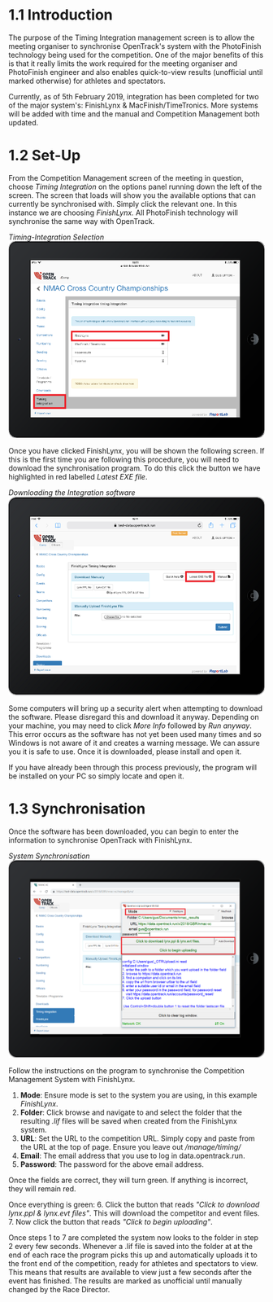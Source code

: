 <!-- TITLE: Training Manual - Meeting Organiser: Timing Integration -->

# 1.1 Introduction
The purpose of the Timing Integration management screen is to allow the meeting organiser to synchronise OpenTrack's system with the PhotoFinish technology being used for the competition. One of the major benefits of this is that it really limits the work required for the meeting organiser and PhotoFinish engineer and also enables quick-to-view results (unofficial until marked otherwise) for athletes and spectators.

Currently, as of 5th February 2019, integration has been completed for two of the major system's: FinishLynx & MacFinish/TimeTronics. More systems will be added with time and the manual and Competition Management both updated. 

# 1.2 Set-Up
From the Competition Management screen of the meeting in question, choose *Timing Integration* on the options panel running down the left of the screen. The screen that loads will show you the available options that can currently be synchronised with. Simply click the relevant one. In this instance we are choosing *FinishLynx.* All PhotoFinish technology will synchronise the same way with OpenTrack.

*Timing-Integration Selection*
![Select Tech](/uploads/timing-integration/select-tech.png "Select Tech")

Once you have clicked FinishLynx, you will be shown the following screen. If this is the first time you are following this procedure, you will need to download the synchronisation program. To do this click the button we have highlighted in red labelled *Latest EXE file*. 

*Downloading the Integration software*
![Finishlynx](/uploads/timing-integration/finishlynx.png "Finishlynx")

Some computers will bring up a security alert when attempting to download the software. Please disregard this and download it anyway. Depending on your machine, you may need to click *More Info* followed by *Run anyway*. This error occurs as the software has not yet been used many times and so Windows is not aware of it and creates a warning message. We can assure you it is safe to use. Once it is downloaded, please install and open it.

If you have already been through this process previously, the program will be installed on your PC so simply locate and open it. 

# 1.3  Synchronisation
Once the software has been downloaded, you can begin to enter the information to synchronise OpenTrack with FinishLynx. 

*System Synchronisation*
![Exe 2](/uploads/timing-integration/exe-2.png "Exe 2")

Follow the instructions on the program to synchronise the Competition Management System with FinishLynx. 

1. **Mode**: Ensure mode is set to the system you are using, in this example *FinishLynx*. 
2. **Folder**: Click browse and navigate to and select the folder that the resulting *.lif* files will be saved when created from the FinishLynx system.
3. **URL**: Set the URL to the competition URL. Simply copy and paste from the URL at the top of page. Ensure you leave out */manage/timing/*
4. **Email**: The email address that you use to log in data.opentrack.run. 
5. **Password**: The password for the above email address.

Once the fields are correct, they will turn green. If anything is incorrect, they will remain red. 

Once everything is green:
6. Click the button that reads *"Click to download lynx.ppl & lynx.evt files"*. This will download the competitor and event files. 
7. Now click the button that reads *"Click to begin uploading"*. 

Once steps 1 to 7 are completed the system now looks to the folder in step 2 every few seconds. Whenever a .lif file is saved into the folder at at the end of each race the program picks this up and automatically uploads it to the front end of the competition, ready for athletes and spectators to view. This means that results are available to view just a few seconds after the event has finished. The results are marked as unofficial until manually changed by the Race Director.